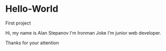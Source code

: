 # Hello-World
First project 


Hi, my name is Alan Stepanov 
I'm Ironman
Joke I'm junior web developer.

Thanks for your attention

